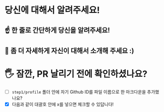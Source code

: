 # 당신에 대해서 알려주세요!

## ☝️ 한 줄로 간단하게 당신을 알려주세요!

## 🙌 좀 더 자세하게 자신이 대해서 소개해 주세요 :)

# 🖐 잠깐, PR 날리기 전에 확인하셨나요?

- [ ] `step1/profile` 폴더 안에 자기 Github ID를 파일 이름으로 한 마크다운을 추가했나요?
- [x] 다음과 같이 대괄호 안에 x를 넣으면 체크할 수 있답니다!
